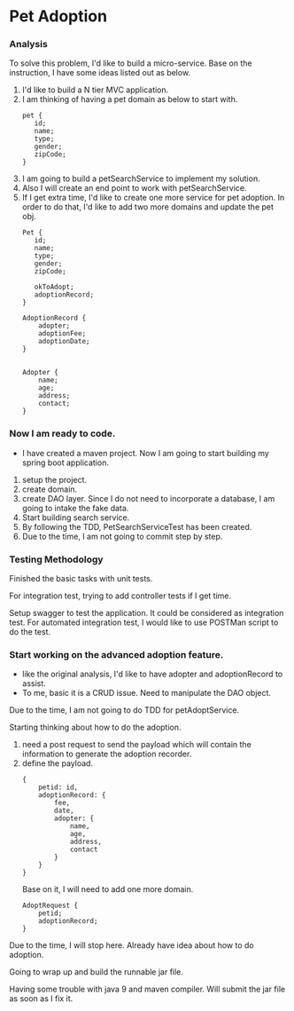 # Pet Adoption

### Analysis
To solve this problem, I'd like to build a micro-service.
Base on the instruction, I have some ideas listed out as below.

1. I'd like to build a N tier MVC application.
2. I am thinking of having a pet domain as below to start with.
    ```
    pet {
       id;
       name;
       type;
       gender;
       zipCode;
    }
    ```
3. I am going to build a petSearchService to implement my solution.
4. Also I will create an end point to work with petSearchService.
5. If I get extra time, I'd like to create one more service for pet adoption. 
In order to do that, I'd like to add two more domains and update the pet obj.
    ```
    Pet {
       id;
       name;
       type;
       gender;
       zipCode;
       
       okToAdopt;
       adoptionRecord;
    }
    
    AdoptionRecord {
        adopter;
        adoptionFee;
        adoptionDate;
    }
    
    
    Adopter {
        name;
        age;
        address;
        contact;
    }
    
    ```
### Now I am ready to code.

- I have created a maven project. Now I am going to start building my spring boot application.
1. setup the project.
2. create domain.
3. create DAO layer. Since I do not need to incorporate a database, I am going to intake the fake data.
4. Start building search service.
5. By following the TDD, PetSearchServiceTest has been created.
6. Due to the time, I am not going to commit step by step.


### Testing Methodology
Finished the basic tasks with unit tests.

For integration test, trying to add controller tests if I get time.

Setup swagger to test the application.
It could be considered as integration test.
For automated integration test, I would like to use POSTMan script to do the test.


### Start working on the advanced adoption feature.

- like the original analysis, I'd like to have adopter and adoptionRecord to assist.
- To me, basic it is a CRUD issue. Need to manipulate the DAO object.

Due to the time, I am not going to do TDD for petAdoptService.

Starting thinking about how to do the adoption.

1. need a post request to send the payload which will contain the information to generate the adoption recorder.
2. define the payload.
    ```
    {
        petid: id,
        adoptionRecord: {
            fee,
            date,
            adopter: {
                name,
                age,
                address,
                contact
            }
        }  
    }
    ```
    Base on it, I will need to add one more domain.
    ```
    AdoptRequest {
        petid;
        adoptionRecord;
    }
    ```
 Due to the time, I will stop here.
 Already have idea about how to do adoption.
 
 Going to wrap up and build the runnable jar file.
 
 Having some trouble with java 9 and maven compiler.
 Will submit the jar file as soon as I fix it.